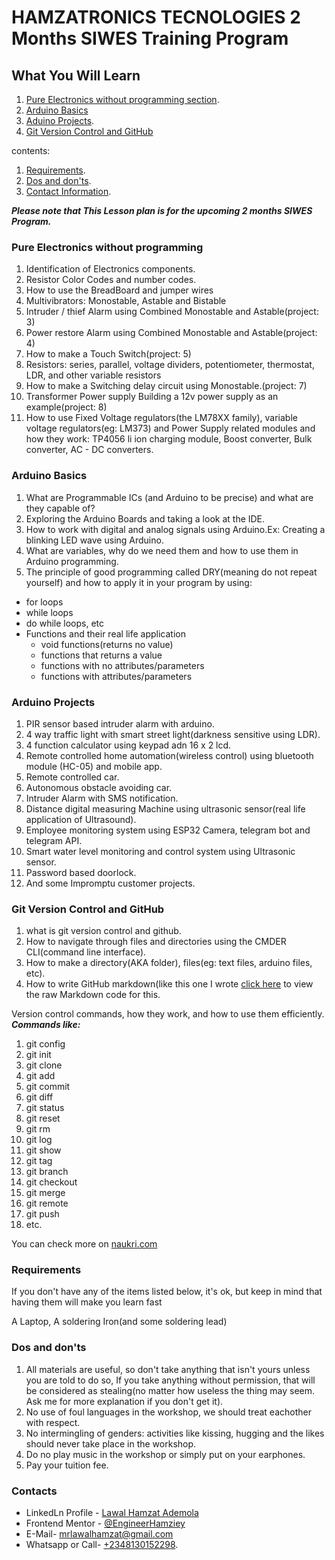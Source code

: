 # HAMZATRONICS TECNOLOGIES 2 Months SIWES Training Program

## What You Will Learn

1. [Pure Electronics without programming section](#pure-electronics-without-programming).
1. [Arduino Basics](#arduino-basics)
1. [Aduino Projects](#arduino-projects).
1. [Git Version Control and GitHub](#git-version-control-and-github)

contents:

1. [Requirements](#requirements).
1. [Dos and don'ts](#dos-and-donts).
1. [Contact Information](#contacts).

***Please note that This Lesson plan is for the upcoming 2 months SIWES Program.***

### Pure Electronics without programming

1. Identification of Electronics components.
1. Resistor Color Codes and number codes.
1. How to use the BreadBoard and jumper wires
1. Multivibrators: Monostable, Astable and Bistable
1. Intruder / thief Alarm using Combined Monostable and Astable(project: 3)
1. Power restore Alarm using Combined Monostable and Astable(project: 4)
1. How to make a Touch Switch(project: 5)
1. Resistors: series, parallel, voltage dividers, potentiometer, thermostat, LDR, and other variable resistors
1. How to make a Switching delay circuit using Monostable.(project: 7)
1. Transformer Power supply Building a 12v power supply as an example(project: 8)
1. How to use Fixed Voltage regulators(the LM78XX family), variable voltage regulators(eg: LM373) and Power Supply related modules and how they work: TP4056 li ion charging module, Boost converter, Bulk converter, AC - DC converters.

### Arduino Basics

1. What are Programmable ICs (and Arduino to be precise) and what are they capable of?
1. Exploring the Arduino Boards and taking a look at the IDE.
1. How to work with digital and analog signals using Arduino.Ex: Creating a blinking LED wave using Arduino.
1. What are variables, why do we need them and how to use them in Arduino programming.
1. The principle of good programming called DRY(meaning do not repeat yourself) and how to apply it in your program by using:

- for loops
- while loops
- do while loops, etc
- Functions and their real life application
  - void functions(returns no value)
  - functions that returns a value
  - functions with no attributes/parameters
  - functions with attributes/parameters

### Arduino Projects

1. PIR sensor based intruder alarm with arduino.
1. 4 way traffic light with smart street light(darkness sensitive using LDR).
1. 4 function calculator using keypad adn 16 x 2 lcd.
1. Remote controlled home automation(wireless control) using bluetooth module (HC-05) and mobile app.
1. Remote controlled car.
1. Autonomous obstacle avoiding car.
1. Intruder Alarm with SMS notification.
1. Distance digital measuring Machine using ultrasonic sensor(real life application of Ultrasound).
1. Employee monitoring system using ESP32 Camera, telegram bot and telegram API.
1. Smart water level monitoring  and control system using Ultrasonic sensor.
1. Password based doorlock.
1. And some Impromptu customer projects.

### Git Version Control and GitHub

1. what is git version control and github.
1. How to navigate through files and directories using the CMDER CLI(command line interface).
1. How to make a directory(AKA folder), files(eg: text files, arduino files, etc).
1. How to write GitHub markdown(like this one I wrote [click here](https://raw.githubusercontent.com/EngineerHamziey/-Hamzatronics_Technologies_Training/master/README.md) to view the raw Markdown code for this.

Version control commands, how they work, and how to use them efficiently. ***Commands like:***

1. git config
1. git init
1. git clone
1. git add
1. git commit
1. git diff
1. git status
1. git reset
1. git rm
1. git log
1. git show
1. git tag
1. git branch
1. git checkout
1. git merge
1. git remote
1. git push
1. etc.

You can check more on [naukri.com](https://www.naukri.com/learning/articles/git-commands-with-examples/)

### Requirements

If you don't have any of the items listed below, it's ok, but keep in mind that having them will make you learn fast

 A Laptop, A soldering Iron(and some soldering lead)

### Dos and don'ts

1. All materials are useful, so don't take anything that isn't yours unless you are told to do so, If you take anything without permission, that will be considered as stealing(no matter how useless the thing may seem. Ask me for more explanation if you don't get it).
1. No use of foul languages in the workshop, we should treat eachother with respect.
1. No intermingling of genders: activities like kissing, hugging and the likes should never take place in the workshop.
1. Do no play music in the workshop or simply put on your earphones.
1. Pay your tuition fee.

### Contacts

- LinkedLn Profile - [Lawal Hamzat Ademola](https://www.linkedin.com/in/hamzat-lawal-a88404239)
- Frontend Mentor - [@EngineerHamziey](https://www.frontendmentor.io/profile/EngineerHamziey)
- E-Mail- [mrlawalhamzat@gmail.com](mrlawalhamzat@gmail.com)
- Whatsapp or Call- [+2348130152298](https://api.whatsapp.com/send?phone=2348130152298&text=Hello%20I'm%20.....%20I'll%20like%20to%20apply%20for%20IT%20training%20in%20your%20workshop).
